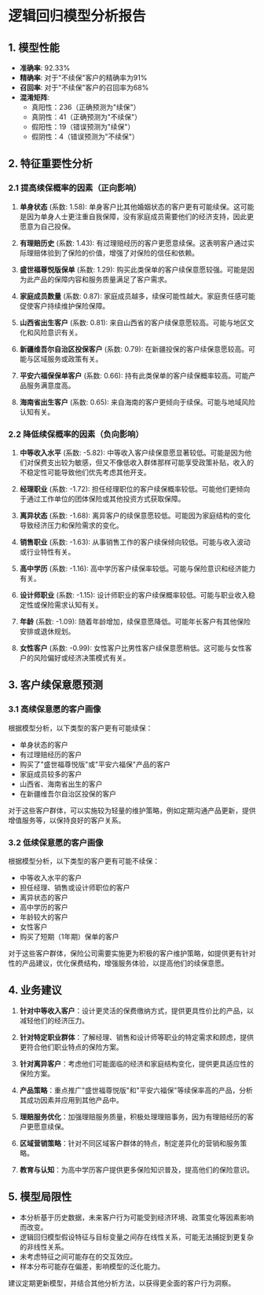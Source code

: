 # 逻辑回归模型分析报告

## 1. 模型性能

- **准确率**: 92.33%
- **精确率**: 对于"不续保"客户的精确率为91%
- **召回率**: 对于"不续保"客户的召回率为68%
- **混淆矩阵**:
  - 真阳性：236（正确预测为"续保"）
  - 真阴性：41（正确预测为"不续保"）
  - 假阳性：19（错误预测为"续保"）
  - 假阴性：4（错误预测为"不续保"）

## 2. 特征重要性分析

### 2.1 提高续保概率的因素（正向影响）

1. **单身状态** (系数: 1.58): 单身客户比其他婚姻状态的客户更有可能续保。这可能是因为单身人士更注重自我保障，没有家庭成员需要他们的经济支持，因此更愿意为自己投保。

2. **有理赔历史** (系数: 1.43): 有过理赔经历的客户更愿意续保。这表明客户通过实际理赔体验到了保险的价值，增强了对保险的信任和依赖。

3. **盛世福尊悦版保单** (系数: 1.29): 购买此类保单的客户续保意愿较强。可能是因为此产品的保障内容和服务质量满足了客户需求。

4. **家庭成员数量** (系数: 0.87): 家庭成员越多，续保可能性越大。家庭责任感可能促使客户持续维护保险保障。

5. **山西省出生客户** (系数: 0.81): 来自山西省的客户续保意愿较高。可能与地区文化和风险意识有关。

6. **新疆维吾尔自治区投保客户** (系数: 0.79): 在新疆投保的客户续保意愿较高。可能与区域服务或政策有关。

7. **平安六福保保单客户** (系数: 0.66): 持有此类保单的客户续保概率较高。可能产品服务满意度高。

8. **海南省出生客户** (系数: 0.65): 来自海南的客户更倾向于续保。可能与地域风险认知有关。

### 2.2 降低续保概率的因素（负向影响）

1. **中等收入水平** (系数: -5.82): 中等收入客户续保意愿显著较低。可能是因为他们对保费支出较为敏感，但又不像低收入群体那样可能享受政策补贴，收入的不稳定性可能导致他们优先考虑其他开支。

2. **经理职业** (系数: -1.72): 担任经理职位的客户续保概率较低。可能他们更倾向于通过工作单位的团体保险或其他投资方式获取保障。

3. **离异状态** (系数: -1.68): 离异客户的续保意愿较低。可能因为家庭结构的变化导致经济压力和保险需求的变化。

4. **销售职业** (系数: -1.63): 从事销售工作的客户续保倾向较低。可能与收入波动或行业特性有关。

5. **高中学历** (系数: -1.16): 高中学历客户续保率较低。可能与保险意识和经济能力有关。

6. **设计师职业** (系数: -1.15): 设计师职业的客户续保概率较低。可能与职业收入稳定性或保险需求认知有关。

7. **年龄** (系数: -1.09): 随着年龄增加，续保意愿降低。可能年长客户有其他保险安排或退休规划。

8. **女性客户** (系数: -0.99): 女性客户比男性客户续保意愿稍低。这可能与女性客户的风险偏好或经济决策模式有关。

## 3. 客户续保意愿预测

### 3.1 高续保意愿的客户画像

根据模型分析，以下类型的客户更有可能续保：

- 单身状态的客户
- 有过理赔经历的客户
- 购买了"盛世福尊悦版"或"平安六福保"产品的客户
- 家庭成员较多的客户
- 山西省、海南省出生的客户
- 在新疆维吾尔自治区投保的客户

对于这些客户群体，可以实施较为轻量的维护策略，例如定期沟通产品更新，提供增值服务等，以保持良好的客户关系。

### 3.2 低续保意愿的客户画像

根据模型分析，以下类型的客户更有可能不续保：

- 中等收入水平的客户
- 担任经理、销售或设计师职位的客户
- 离异状态的客户
- 高中学历的客户
- 年龄较大的客户
- 女性客户
- 购买了短期（1年期）保单的客户

对于这些客户群体，保险公司需要实施更为积极的客户维护策略，如提供更有针对性的产品建议，优化保费结构，增强服务体验，以提高他们的续保意愿。

## 4. 业务建议

1. **针对中等收入客户**：设计更灵活的保费缴纳方式，提供更具性价比的产品，以减轻他们的经济压力。

2. **针对特定职业群体**：了解经理、销售和设计师等职业的特定需求和顾虑，提供更符合他们职业特点的保险方案。

3. **针对离异客户**：考虑他们可能面临的经济和家庭结构变化，提供更具适应性的保险方案。

4. **产品策略**：重点推广"盛世福尊悦版"和"平安六福保"等续保率高的产品，分析其成功因素并应用到其他产品中。

5. **理赔服务优化**：加强理赔服务质量，积极处理理赔事务，因为有理赔经历的客户更愿意续保。

6. **区域营销策略**：针对不同区域客户群体的特点，制定差异化的营销和服务策略。

7. **教育与认知**：为高中学历客户提供更多保险知识普及，提高他们的保险意识。

## 5. 模型局限性

- 本分析基于历史数据，未来客户行为可能受到经济环境、政策变化等因素影响而改变。
- 逻辑回归模型假设特征与目标变量之间存在线性关系，可能无法捕捉到更复杂的非线性关系。
- 未考虑特征之间可能存在的交互效应。
- 样本分布可能存在偏差，影响模型的泛化能力。

建议定期更新模型，并结合其他分析方法，以获得更全面的客户行为洞察。
